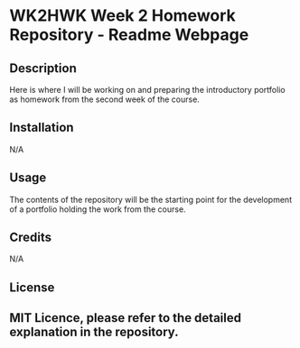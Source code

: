 # WK2HWK Week 2 Homework Repository - Readme Webpage
## Description

Here is where I will be working on and preparing the introductory portfolio as homework from the second week of the course.

## Installation

N/A

## Usage

The contents of the repository will be the starting point for the development of a portfolio holding the work from the course.

## Credits

N/A

## License

MIT Licence, please refer to the detailed explanation in the repository.
---